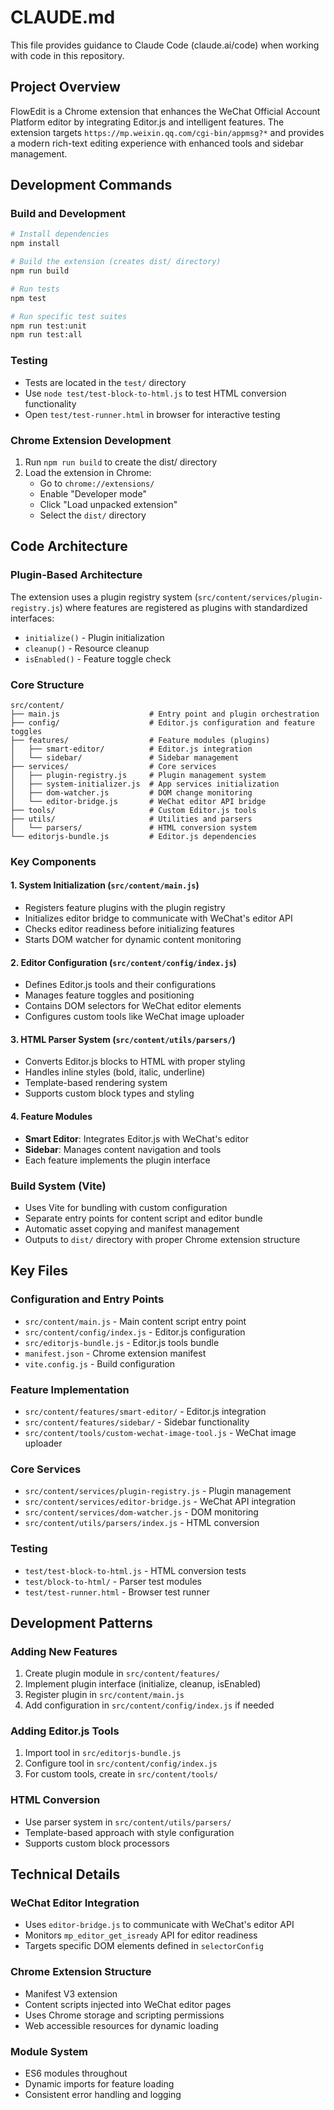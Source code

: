 # CLAUDE.md

This file provides guidance to Claude Code (claude.ai/code) when working with code in this repository.

## Project Overview

FlowEdit is a Chrome extension that enhances the WeChat Official Account Platform editor by integrating Editor.js and intelligent features. The extension targets `https://mp.weixin.qq.com/cgi-bin/appmsg?*` and provides a modern rich-text editing experience with enhanced tools and sidebar management.

## Development Commands

### Build and Development
```bash
# Install dependencies
npm install

# Build the extension (creates dist/ directory)
npm run build

# Run tests
npm test

# Run specific test suites
npm run test:unit
npm run test:all
```

### Testing
- Tests are located in the `test/` directory
- Use `node test/test-block-to-html.js` to test HTML conversion functionality
- Open `test/test-runner.html` in browser for interactive testing

### Chrome Extension Development
1. Run `npm run build` to create the dist/ directory
2. Load the extension in Chrome:
   - Go to `chrome://extensions/`
   - Enable "Developer mode"
   - Click "Load unpacked extension"
   - Select the `dist/` directory

## Code Architecture

### Plugin-Based Architecture
The extension uses a plugin registry system (`src/content/services/plugin-registry.js`) where features are registered as plugins with standardized interfaces:
- `initialize()` - Plugin initialization
- `cleanup()` - Resource cleanup
- `isEnabled()` - Feature toggle check

### Core Structure
```
src/content/
├── main.js                    # Entry point and plugin orchestration
├── config/                    # Editor.js configuration and feature toggles
├── features/                  # Feature modules (plugins)
│   ├── smart-editor/          # Editor.js integration
│   └── sidebar/               # Sidebar management
├── services/                  # Core services
│   ├── plugin-registry.js     # Plugin management system
│   ├── system-initializer.js  # App services initialization
│   ├── dom-watcher.js         # DOM change monitoring
│   └── editor-bridge.js       # WeChat editor API bridge
├── tools/                     # Custom Editor.js tools
├── utils/                     # Utilities and parsers
│   └── parsers/               # HTML conversion system
└── editorjs-bundle.js         # Editor.js dependencies
```

### Key Components

#### 1. System Initialization (`src/content/main.js`)
- Registers feature plugins with the plugin registry
- Initializes editor bridge to communicate with WeChat's editor API
- Checks editor readiness before initializing features
- Starts DOM watcher for dynamic content monitoring

#### 2. Editor Configuration (`src/content/config/index.js`)
- Defines Editor.js tools and their configurations
- Manages feature toggles and positioning
- Contains DOM selectors for WeChat editor elements
- Configures custom tools like WeChat image uploader

#### 3. HTML Parser System (`src/content/utils/parsers/`)
- Converts Editor.js blocks to HTML with proper styling
- Handles inline styles (bold, italic, underline)
- Template-based rendering system
- Supports custom block types and styling

#### 4. Feature Modules
- **Smart Editor**: Integrates Editor.js with WeChat's editor
- **Sidebar**: Manages content navigation and tools
- Each feature implements the plugin interface

### Build System (Vite)
- Uses Vite for bundling with custom configuration
- Separate entry points for content script and editor bundle
- Automatic asset copying and manifest management
- Outputs to `dist/` directory with proper Chrome extension structure

## Key Files

### Configuration and Entry Points
- `src/content/main.js` - Main content script entry point
- `src/content/config/index.js` - Editor.js configuration
- `src/editorjs-bundle.js` - Editor.js tools bundle
- `manifest.json` - Chrome extension manifest
- `vite.config.js` - Build configuration

### Feature Implementation
- `src/content/features/smart-editor/` - Editor.js integration
- `src/content/features/sidebar/` - Sidebar functionality
- `src/content/tools/custom-wechat-image-tool.js` - WeChat image uploader

### Core Services
- `src/content/services/plugin-registry.js` - Plugin management
- `src/content/services/editor-bridge.js` - WeChat API integration
- `src/content/services/dom-watcher.js` - DOM monitoring
- `src/content/utils/parsers/index.js` - HTML conversion

### Testing
- `test/test-block-to-html.js` - HTML conversion tests
- `test/block-to-html/` - Parser test modules
- `test/test-runner.html` - Browser test runner

## Development Patterns

### Adding New Features
1. Create plugin module in `src/content/features/`
2. Implement plugin interface (initialize, cleanup, isEnabled)
3. Register plugin in `src/content/main.js`
4. Add configuration in `src/content/config/index.js` if needed

### Adding Editor.js Tools
1. Import tool in `src/editorjs-bundle.js`
2. Configure tool in `src/content/config/index.js`
3. For custom tools, create in `src/content/tools/`

### HTML Conversion
- Use parser system in `src/content/utils/parsers/`
- Template-based approach with style configuration
- Supports custom block processors

## Technical Details

### WeChat Editor Integration
- Uses `editor-bridge.js` to communicate with WeChat's editor API
- Monitors `mp_editor_get_isready` API for editor readiness
- Targets specific DOM elements defined in `selectorConfig`

### Chrome Extension Structure
- Manifest V3 extension
- Content scripts injected into WeChat editor pages
- Uses Chrome storage and scripting permissions
- Web accessible resources for dynamic loading

### Module System
- ES6 modules throughout
- Dynamic imports for feature loading
- Consistent error handling and logging